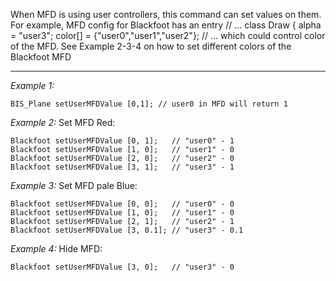 When MFD is using user controllers, this command can set values on them. For example, MFD config for Blackfoot has an entry
<syntaxhighlight lang="cpp">
// ...
class Draw
{
	alpha = "user3";
	color[] = {"user0","user1","user2"};
// ...
</syntaxhighlight>
which could control color of the MFD. See Example 2-3-4 on how to set different colors of the Blackfoot MFD


---
*Example 1:*
```sqf
BIS_Plane setUserMFDValue [0,1]; // user0 in MFD will return 1
```

*Example 2:*
Set MFD Red:

```sqf
Blackfoot setUserMFDValue [0, 1];	// "user0" - 1
Blackfoot setUserMFDValue [1, 0];	// "user1" - 0
Blackfoot setUserMFDValue [2, 0];	// "user2" - 0
Blackfoot setUserMFDValue [3, 1];	// "user3" - 1
```

*Example 3:*
Set MFD pale Blue:

```sqf
Blackfoot setUserMFDValue [0, 0];	// "user0" - 0
Blackfoot setUserMFDValue [1, 0];	// "user1" - 0
Blackfoot setUserMFDValue [2, 1];	// "user2" - 1
Blackfoot setUserMFDValue [3, 0.1];	// "user3" - 0.1
```

*Example 4:*
Hide MFD:

```sqf
Blackfoot setUserMFDValue [3, 0];	// "user3" - 0
```